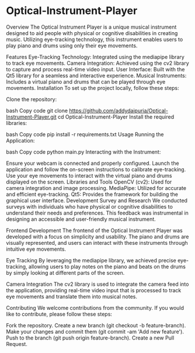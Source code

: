 # Optical-Instrument-Player
Overview
The Optical Instrument Player is a unique musical instrument designed to aid people with physical or cognitive disabilities in creating music. Utilizing eye-tracking technology, this instrument enables users to play piano and drums using only their eye movements.

Features
Eye-Tracking Technology: Integrated using the mediapipe library to track eye movements.
Camera Integration: Achieved using the cv2 library to capture and process real-time video input.
User Interface: Built with the Qt5 library for a seamless and interactive experience.
Musical Instruments: Includes a virtual piano and drums that can be played through eye movements.
Installation
To set up the project locally, follow these steps:

Clone the repository:

bash
Copy code
git clone https://github.com/addydaipuria/Optical-Instrument-Player.git
cd Optical-Instrument-Player
Install the required libraries:

bash
Copy code
pip install -r requirements.txt
Usage
Running the Application:

bash
Copy code
python main.py
Interacting with the Instrument:

Ensure your webcam is connected and properly configured.
Launch the application and follow the on-screen instructions to calibrate eye-tracking.
Use your eye movements to interact with the virtual piano and drums displayed on the screen.
Libraries and Tools
OpenCV (cv2): Used for camera integration and image processing.
MediaPipe: Utilized for accurate and efficient eye-tracking.
Qt5: Provides the framework for building the graphical user interface.
Development
Survey and Research
We conducted surveys with individuals who have physical or cognitive disabilities to understand their needs and preferences. This feedback was instrumental in designing an accessible and user-friendly musical instrument.

Frontend Development
The frontend of the Optical Instrument Player was developed with a focus on simplicity and usability. The piano and drums are visually represented, and users can interact with these instruments through intuitive eye movements.

Eye Tracking
By leveraging the mediapipe library, we achieved precise eye-tracking, allowing users to play notes on the piano and beats on the drums by simply looking at different parts of the screen.

Camera Integration
The cv2 library is used to integrate the camera feed into the application, providing real-time video input that is processed to track eye movements and translate them into musical notes.

Contributing
We welcome contributions from the community. If you would like to contribute, please follow these steps:

Fork the repository.
Create a new branch (git checkout -b feature-branch).
Make your changes and commit them (git commit -am 'Add new feature').
Push to the branch (git push origin feature-branch).
Create a new Pull Request.
